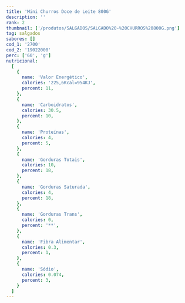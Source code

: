 ```yaml
---
title: 'Mini Churros Doce de Leite 800G'
description: ''
rank: 2
thumbnail: ['/produtos/SALGADOS/SALGADO%20-%20CHURROS%20800G.png']
tag: salgados
sabores: []
cod_1: '2700'
cod_2: '19022000'
perc: ['60', 'g']
nutricional:
  [
    {
      name: 'Valor Energético',
      calories: '225,6Kcal=954KJ',
      percent: 11,
    },
    {
      name: 'Carboidratos',
      calories: 30.5,
      percent: 10,
    },
    {
      name: 'Proteínas',
      calories: 4,
      percent: 5,
    },
    {
      name: 'Gorduras Totais',
      calories: 10,
      percent: 18,
    },
    {
      name: 'Gorduras Saturada',
      calories: 4,
      percent: 18,
    },
    {
      name: 'Gorduras Trans',
      calories: 0,
      percent: '**',
    },
    {
      name: 'Fibra Alimentar',
      calories: 0.3,
      percent: 1,
    },
    {
      name: 'Sódio',
      calories: 0.074,
      percent: 3,
    }
  ]
---
```

